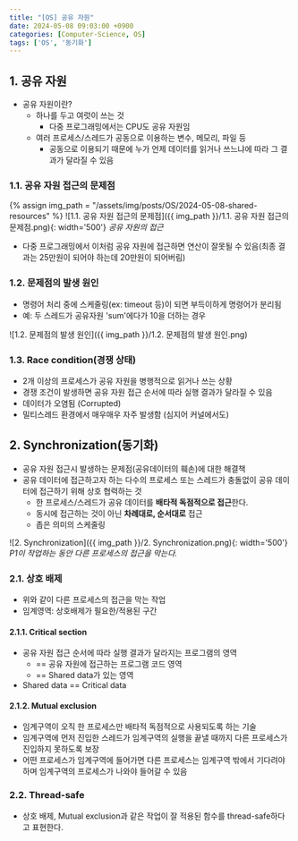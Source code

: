 ```yaml
---
title: "[OS] 공유 자원"
date: 2024-05-08 09:03:00 +0900
categories: [Computer-Science, OS]
tags: ['OS', '동기화']
---
```




## 1. 공유 자원

- 공유 자원이란?
  - 하나를 두고 여럿이 쓰는 것
    - 다중 프로그래밍에서는 CPU도 공유 자원임
  - 여러 프로세스/스레드가 공동으로 이용하는 변수, 메모리, 파일 등
    - 공동으로 이용되기 때문에 누가 언제 데이터를 읽거나 쓰느냐에 따라 그 결과가 달라질 수 있음

### 1.1. 공유 자원 접근의 문제점

{% assign img_path = "/assets/img/posts/OS/2024-05-08-shared-resources" %}
![1.1. 공유 자원 접근의 문제점]({{ img_path }}/1.1. 공유 자원 접근의 문제점.png){: width='500'}
_공유 자원의 접근_

- 다중 프로그래밍에서 이처럼 공유 자원에 접근하면 연산이 잘못될 수 있음(최종 결과는 25만원이 되어야 하는데 20만원이 되어버림)

### 1.2. 문제점의 발생 원인

- 명령어 처리 중에 스케줄링(ex: timeout 등)이 되면 부득이하게 명령어가 분리됨
- 예: 두 스레드가 공유자원 'sum'에다가 10을 더하는 경우

![1.2. 문제점의 발생 원인]({{ img_path }}/1.2. 문제점의 발생 원인.png)

### 1.3. Race condition(경쟁 상태)

- 2개 이상의 프로세스가 공유 자원을 병행적으로 읽거나 쓰는 상황
- 경쟁 조건이 발생하면 공유 자원 접근 순서에 따라 실행 결과가 달라질 수 있음
- 데이터가 오염됨 (Corrupted)
- 밀티스레드 환경에서 매우매우 자주 발생함 (심지어 커널에서도)



## 2. Synchronization(동기화)

- 공유 자원 접근시 발생하는 문제점(공유데이터의 훼손)에 대한 해결책
- 공유 데이터에 접근하고자 하는 다수의 프로세스 또는 스레드가 충돌없이 공유 데이터에 접근하기 위해 상호 협력하는 것
  - 한 프로세스/스레드가 공유 데이터를 **배타적 독점적으로 접근**한다.
  - 동시에 접근하는 것이 아닌 **차례대로, 순서대로** 접근
  - 좁은 의미의 스케줄링

![2. Synchronization]({{ img_path }}/2. Synchronization.png){: width='500'}
_P1이 작업하는 동안 다른 프로세스의 접근을 막는다._

### 2.1. 상호 배제

- 위와 같이 다른 프로세스의 접근을 막는 작업
- 임계영역: 상호배제가 필요한/적용된 구간

#### 2.1.1. Critical section

- 공유 자원 접근 순서에 따라 실행 결과가 달라지는 프로그램의 영역
  - == 공유 자원에 접근하는 프로그램 코드 영역
  - == Shared data가 있는 영역
- Shared data == Critical data

#### 2.1.2. Mutual exclusion

- 임계구역이 오직 한 프로세스만 배타적 독점적으로 사용되도록 하는 기술
- 임계구역에 먼저 진입한 스레드가 임계구역의 실행을 끝낼 때까지 다른 프로세스가 진입하지 못하도록 보장
- 어떤 프로세스가 임계구역에 들어가면 다른 프로세스는 임계구역 밖에서 기다려야 하며 임계구역의 프로세스가 나와야 들어갈 수 있음

### 2.2. Thread-safe

- 상호 배제, Mutual exclusion과 같은 작업이 잘 적용된 함수를 thread-safe하다고 표현한다.